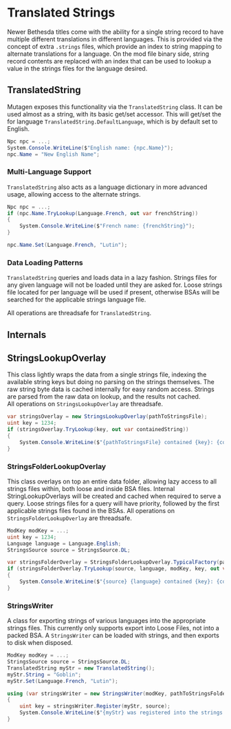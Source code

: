 # Translated Strings
Newer Bethesda titles come with the ability for a single string record to have multiple different translations in different languages.  This is provided via the concept of extra `.strings` files, which provide an index to string mapping to alternate translations for a language.  On the mod file binary side, string record contents are replaced with an index that can be used to lookup a value in the strings files for the language desired.

## TranslatedString
Mutagen exposes this functionality via the `TranslatedString` class.  It can be used almost as a string, with its basic get/set accessor.  This will get/set the for language `TranslatedString.DefaultLanguage`, which is by default set to English.

```csharp
Npc npc = ...;
System.Console.WriteLine($"English name: {npc.Name}");
npc.Name = "New English Name";
```

### Multi-Language Support
`TranslatedString` also acts as a language dictionary in more advanced usage, allowing access to the alternate strings.
```csharp
Npc npc = ...;
if (npc.Name.TryLookup(Language.French, out var frenchString))
{
    System.Console.WriteLine($"French name: {frenchString}");
}

npc.Name.Set(Language.French, "Lutin");
```

### Data Loading Patterns
`TranslatedString` queries and loads data in a lazy fashion.  Strings files for any given language will not be loaded until they are asked for.   Loose strings file located for per language will be used if present, otherwise BSAs will be searched for the applicable strings language file. 

All operations are threadsafe for `TranslatedString`.

## Internals
## StringsLookupOverlay
This class lightly wraps the data from a single strings file, indexing the available string keys but doing no parsing on the strings themselves.  The raw string byte data is cached internally for easy random access.  Strings are parsed from the raw data on lookup, and the results not cached.  
All operations on `StringsLookupOverlay` are threadsafe.
```csharp
var stringsOverlay = new StringsLookupOverlay(pathToStringsFile);
uint key = 1234;
if (stringsOverlay.TryLookup(key, out var containedString))
{
    System.Console.WriteLine($"{pathToStringsFile} contained {key}: {containedString}");
}
```  

### StringsFolderLookupOverlay
This class overlays on top an entire data folder, allowing lazy access to all strings files within, both loose and inside BSA files.  Internal StringLookupOverlays will be created and cached when required to serve a query.  Loose strings files for a query will have priority, followed by the first applicable strings files found in the BSAs.  All operations on `StringsFolderLookupOverlay` are threadsafe.

```csharp
ModKey modKey = ...;
uint key = 1234;
Language language = Language.English;
StringsSource source = StringsSource.DL;

var stringsFolderOverlay = StringsFolderLookupOverlay.TypicalFactory(pathToDataFolder);
if (stringsFolderOverlay.TryLookup(source, language, modKey, key, out var containedString))
{
    System.Console.WriteLine($"{source} {language} contained {key}: {containedString}");
}
```

### StringsWriter
A class for exporting strings of various languages into the appropriate strings files.  This currently only supports export into Loose Files, not into a packed BSA.  A `StringsWriter` can be loaded with strings, and then exports to disk when disposed.
```csharp
ModKey modKey = ...;
StringsSource source = StringsSource.DL;
TranslatedString myStr = new TranslatedString();
myStr.String = "Goblin";
myStr.Set(Language.French, "Lutin");

using (var stringsWriter = new StringsWriter(modKey, pathToStringsFolder))
{
    uint key = stringsWriter.Register(myStr, source);
    System.Console.WriteLine($"{myStr} was registered into the strings files for {source} under key: {key}.");
}
```

